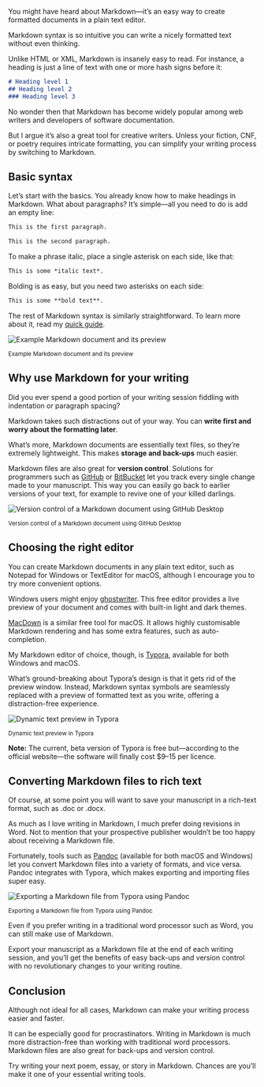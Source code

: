 You might have heard about Markdown—it’s an easy way to create formatted documents in a plain text editor.

Markdown syntax is so intuitive you can write a nicely formatted text without even thinking.

Unlike HTML or XML, Markdown is insanely easy to read. For instance, a heading is just a line of text with one or more hash signs before it:

```md
# Heading level 1
## Heading level 2
### Heading level 3
```

No wonder then that Markdown has become widely popular among web writers and developers of software documentation. 

But I argue it’s also a great tool for creative writers. Unless your fiction, CNF, or poetry requires intricate formatting, you can simplify your writing process by switching to Markdown.

## Basic syntax

Let’s start with the basics. You already know how to make headings in Markdown. What about paragraphs? It’s simple—all you need to do is add an empty line:

```md
This is the first paragraph.

This is the second paragraph.
```

To make a phrase italic, place a single asterisk on each side, like that:

```md
This is some *italic text*.
```

Bolding is as easy, but you need two asterisks on each side: 

```md
This is some **bold text**.
```

The rest of Markdown syntax is similarly straightforward. To learn more about it, read my [quick guide](https://drobnik.co/blog/markdown-quick-guide).

![Example Markdown document and its preview](https://drobnik.co/images/md-for-writers-example.jpg)

<sup>Example Markdown document and its preview</sup>

## Why use Markdown for your writing

Did you ever spend a good portion of your writing session fiddling with indentation or paragraph spacing?

Markdown takes such distractions out of your way. You can **write first and worry about the formatting later**.

What’s more, Markdown documents are essentially text files, so they’re extremely lightweight. This makes **storage and back-ups** much easier.

Markdown files are also great for **version control**. Solutions for programmers such as [GitHub](https://github.com/) or [BitBucket](https://bitbucket.org/) let you track every single change made to your manuscript. This way you can easily go back to earlier versions of your text, for example to revive one of your killed darlings.

![Version control of a Markdown document using GitHub Desktop](https://drobnik.co/images/md-for-writers-github.jpg)

<sup>Version control of a Markdown document using GitHub Desktop</sup>

## Choosing the right editor

You can create Markdown documents in any plain text editor, such as Notepad for Windows or TextEditor for macOS, although I encourage you to try more convenient options.

Windows users might enjoy [ghostwriter](https://wereturtle.github.io/ghostwriter/). This free editor provides a live preview of your document and comes with  built-in light and dark themes.

[MacDown](https://macdown.uranusjr.com/) is a similar free tool for macOS. It allows highly customisable Markdown rendering and has some extra features, such as auto-completion.

My Markdown editor of choice, though, is [Typora](https://typora.io/), available for both Windows and macOS.

What’s ground-breaking about Typora’s design is that it gets rid of the preview window. Instead, Markdown syntax symbols are seamlessly replaced with a preview of formatted text as you write, offering a distraction-free experience.

![Dynamic text preview in Typora](https://drobnik.co/images/md-for-writers-typora.gif)

<sup>Dynamic text preview in Typora</sup>

**Note:** The current, beta version of Typora is free but—according to the official website—the software will finally cost $9–15 per licence.

## Converting Markdown files to rich text

Of course, at some point you will want to save your manuscript in a rich-text format, such as .doc or .docx.

As much as I love writing in Markdown, I much prefer doing revisions in Word. Not to mention that your prospective publisher wouldn’t be too happy about receiving a Markdown file. 

Fortunately, tools such as [Pandoc](https://pandoc.org/) (available for both macOS and Windows) let you convert Markdown files into a variety of formats, and vice versa. Pandoc integrates with Typora, which makes exporting and importing files super easy. 

![Exporting a Markdown file from Typora using Pandoc](https://drobnik.co/images/md-for-writers-exporting.jpg)

<sup>Exporting a Markdown file from Typora using Pandoc</sup>

Even if you prefer writing in a traditional word processor such as Word, you can still make use of Markdown.

Export your manuscript as a Markdown file at the end of each writing session, and you’ll get the benefits of easy back-ups and version control with no revolutionary changes to your writing routine.

## Conclusion

Although not ideal for all cases, Markdown can make your writing process easier and faster.

It can be especially good for procrastinators. Writing in Markdown is much more distraction-free than working with traditional word processors. Markdown files are also great for back-ups and version control.

Try writing your next poem, essay, or story in Markdown. Chances are you’ll make it one of your essential writing tools. 

